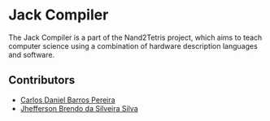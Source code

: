 # Jack Compiler

The Jack Compiler is a part of the Nand2Tetris project, which aims to teach computer science using a combination of hardware description languages and software.

## Contributors

- [Carlos Daniel Barros Pereira](https://github.com/carlosdaniel-cyber)
- [Jhefferson Brendo da Silveira Silva](https://github.com/Jhefferson007)
